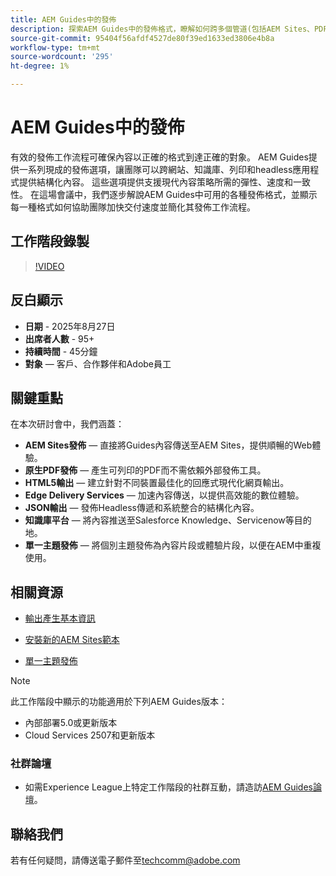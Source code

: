 ```yaml
---
title: AEM Guides中的發佈
description: 探索AEM Guides中的發佈格式，瞭解如何跨多個管道(包括AEM Sites、PDF、HTML5、Edge Delivery Services、JSON等)傳遞內容。
source-git-commit: 95404f56afdf4527de80f39ed1633ed3806e4b8a
workflow-type: tm+mt
source-wordcount: '295'
ht-degree: 1%

---
```


# AEM Guides中的發佈

有效的發佈工作流程可確保內容以正確的格式到達正確的對象。 AEM Guides提供一系列現成的發佈選項，讓團隊可以跨網站、知識庫、列印和headless應用程式提供結構化內容。 這些選項提供支援現代內容策略所需的彈性、速度和一致性。
在這場會議中，我們逐步解說AEM Guides中可用的各種發佈格式，並顯示每一種格式如何協助團隊加快交付速度並簡化其發佈工作流程。


## 工作階段錄製

>[!VIDEO](https://video.tv.adobe.com/v/3472888/?quality=12&learn=on)

## 反白顯示

- **日期** - 2025年8月27日
- **出席者人數** - 95+
- **持續時間** - 45分鐘
- **對象** — 客戶、合作夥伴和Adobe員工

## 關鍵重點

在本次研討會中，我們涵蓋：
- **AEM Sites發佈** — 直接將Guides內容傳送至AEM Sites，提供順暢的Web體驗。
- **原生PDF發佈** — 產生可列印的PDF而不需依賴外部發佈工具。
- **HTML5輸出** — 建立針對不同裝置最佳化的回應式現代化網頁輸出。
- **Edge Delivery Services** — 加速內容傳送，以提供高效能的數位體驗。
- **JSON輸出** — 發佈Headless傳遞和系統整合的結構化內容。
- **知識庫平台** — 將內容推送至Salesforce Knowledge、Servicenow等目的地。
- **單一主題發佈** — 將個別主題發佈為內容片段或體驗片段，以便在AEM中重複使用。


## 相關資源

- [輸出產生基本資訊](https://experienceleague.adobe.com/en/docs/experience-manager-guides/using/user-guide/map-management-publishing/output-gen/generate-output)

- [安裝新的AEM Sites範本](https://experienceleague.adobe.com/en/docs/experience-manager-guides/using/knowledge-base/kb-articles/publishing/aem-site-templates/download-install-aem-sites-templates-cs-kb)

- [單一主題發佈](https://experienceleague.adobe.com/en/docs/experience-manager-guides/using/user-guide/map-management-publishing/output-gen/generate-output/single-topic-publishing/publish-content-fragment.html)



>[!NOTE]
>
> 此工作階段中顯示的功能適用於下列AEM Guides版本：
> - 內部部署5.0或更新版本
> - Cloud Services 2507和更新版本


### 社群論壇

- 如需Experience League上特定工作階段的社群互動，請造訪[AEM Guides論壇](https://experienceleaguecommunities.adobe.com/t5/experience-manager-guides/bd-p/xml-documentation-discussions)。


## 聯絡我們

若有任何疑問，請傳送電子郵件至<techcomm@adobe.com>

